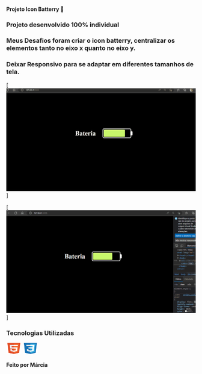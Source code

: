 #### Projeto Icon Batterry 🔋

### Projeto desenvolvido 100% individual

### Meus Desafios foram criar o icon batterry, centralizar os elementos tanto no eixo x quanto no eixo y.

### Deixar Responsivo para se adaptar em diferentes tamanhos de tela.


[<img src="img/tela-projeto-desafio-bateria.gif">]

[<img src="img/tela-projeto-desafio-bateria-2.gif">]


### Tecnologias Utilizadas

 <img align="center" alt="HTML" height="30" width="40" src="https://raw.githubusercontent.com/devicons/devicon/master/icons/html5/html5-original.svg">
  <img align="center" alt="CSS" height="30" width="40" src="https://raw.githubusercontent.com/devicons/devicon/master/icons/css3/css3-original.svg">


  #### Feito por Márcia